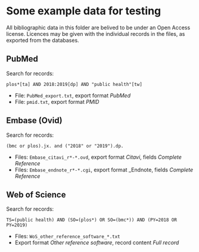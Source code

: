 Some example data for testing
==============================================================================


All bibliographic data in this folder are belived to be under an Open Access license. Licences may be given with the individual records in the files, as exported from the databases.

## PubMed

Search for records:

```PubMed
plos*[ta] AND 2018:2019[dp] AND "public health"[tw]
```

* File: `PubMed_export.txt`, export format _PubMed_
* File: `pmid.txt`, export format _PMID_


## Embase (Ovid)

Search for records:

```ovid
(bmc or plos).jx. and ("2018" or "2019").dp.
```

* Files: `Embase_citavi_r*-*.ovd`, export format _Citavi_, fields _Complete Reference_
* Files: `Embase_endnote_r*-*.cgi`, export format _Endnote, fields _Complete Reference_


## Web of Science

Search for records:

```
TS=(public health) AND (SO=(plos*) OR SO=(bmc*)) AND (PY=2018 OR PY=2019)
```

* Files: `WoS_other_reference_software_*.txt`
* Export format _Other reference software_, record content _Full record_


